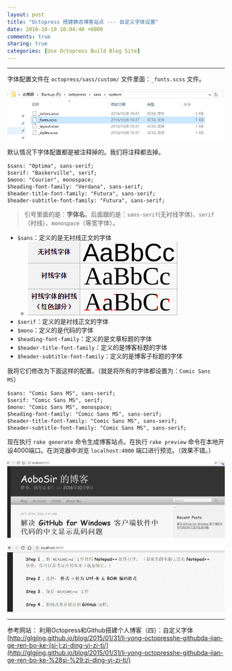 ```yaml
---
layout: post
title: "Octopress 搭建静态博客站点 --- 自定义字体设置"
date: 2016-10-10 10:04:40 +0800
comments: true
sharing: true
categories: [Use Octopress Build Blog Site]
---
```




---

字体配置文件在 `octopress/sass/custom/` 文件里面：`_fonts.scss` 文件。

![Alt text](/images/2016-10-10-use-octopress-build-blog-site-custom-fonts/1476063413831.png)

默认情况下字体配置都是被注释掉的。我们将注释都去掉。

```
$sans: "Optima", sans-serif;
$serif: "Baskerville", serif;
$mono: "Courier", monospace;
$heading-font-family: "Verdana", sans-serif;
$header-title-font-family: "Futura", sans-serif;
$header-subtitle-font-family: "Futura", sans-serif;
```

> 引号里面的是：**字体名**。后面跟的是：`sans-serif`(无衬线字体)、`serif`（衬线）、`monospace`（等宽字体）。

* `$sans`：定义的是无衬线正文的字体 
	* ![Alt text](/images/2016-10-10-use-octopress-build-blog-site-custom-fonts/1476063715659.png)
* `$serif`：定义的是衬线正文的字体
* `$mono`：定义的是代码的字体
* `$heading-font-family`：定义的是文章标题的字体
* `$header-title-font-family`：定义的是博客标题的字体
* `$header-subtitle-font-family`：定义的是博客子标题的字体

我将它们修改为下面这样的配置。（就是将所有的字体都设置为：`Comic Sans MS`）

```
$sans: "Comic Sans MS", sans-serif;
$serif: "Comic Sans MS", serif;
$mono: "Comic Sans MS", monospace;
$heading-font-family: "Comic Sans MS", sans-serif;
$header-title-font-family: "Comic Sans MS", sans-serif;
$header-subtitle-font-family: "Comic Sans MS", sans-serif;
```

现在执行 `rake generate` 命令生成博客站点。在执行 `rake preview` 命令在本地开设4000端口。在浏览器中浏览 `localhost:4000` 端口进行预览。（效果不错。）

![Alt text](/images/2016-10-10-use-octopress-build-blog-site-custom-fonts/1476064562554.png)

![Alt text](/images/2016-10-10-use-octopress-build-blog-site-custom-fonts/1476064543308.png)


---

参考网站：
利用Octopress和Github搭建个人博客（四）：自定义字体
[http://glgjing.github.io/blog/2015/01/31/li-yong-octopresshe-githubda-jian-ge-ren-bo-ke-(si-):zi-ding-yi-zi-ti/](http://glgjing.github.io/blog/2015/01/31/li-yong-octopresshe-githubda-jian-ge-ren-bo-ke-%28si-%29:zi-ding-yi-zi-ti/)

